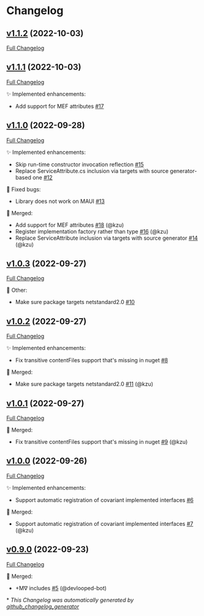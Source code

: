 # Changelog

## [v1.1.2](https://github.com/devlooped/DependencyInjection.Attributed/tree/v1.1.2) (2022-10-03)

[Full Changelog](https://github.com/devlooped/DependencyInjection.Attributed/compare/v1.1.1...v1.1.2)

## [v1.1.1](https://github.com/devlooped/DependencyInjection.Attributed/tree/v1.1.1) (2022-10-03)

[Full Changelog](https://github.com/devlooped/DependencyInjection.Attributed/compare/v1.1.0...v1.1.1)

:sparkles: Implemented enhancements:

- Add support for MEF attributes [\#17](https://github.com/devlooped/DependencyInjection.Attributed/issues/17)

## [v1.1.0](https://github.com/devlooped/DependencyInjection.Attributed/tree/v1.1.0) (2022-09-28)

[Full Changelog](https://github.com/devlooped/DependencyInjection.Attributed/compare/v1.0.3...v1.1.0)

:sparkles: Implemented enhancements:

- Skip run-time constructor invocation reflection [\#15](https://github.com/devlooped/DependencyInjection.Attributed/issues/15)
- Replace ServiceAttribute.cs inclusion via targets with source generator-based one [\#12](https://github.com/devlooped/DependencyInjection.Attributed/issues/12)

:bug: Fixed bugs:

- Library does not work on MAUI [\#13](https://github.com/devlooped/DependencyInjection.Attributed/issues/13)

:twisted_rightwards_arrows: Merged:

- Add support for MEF attributes [\#18](https://github.com/devlooped/DependencyInjection.Attributed/pull/18) (@kzu)
- Register implementation factory rather than type [\#16](https://github.com/devlooped/DependencyInjection.Attributed/pull/16) (@kzu)
- Replace ServiceAttribute inclusion via targets with source generator [\#14](https://github.com/devlooped/DependencyInjection.Attributed/pull/14) (@kzu)

## [v1.0.3](https://github.com/devlooped/DependencyInjection.Attributed/tree/v1.0.3) (2022-09-27)

[Full Changelog](https://github.com/devlooped/DependencyInjection.Attributed/compare/v1.0.2...v1.0.3)

:hammer: Other:

- Make sure package targets netstandard2.0 [\#10](https://github.com/devlooped/DependencyInjection.Attributed/issues/10)

## [v1.0.2](https://github.com/devlooped/DependencyInjection.Attributed/tree/v1.0.2) (2022-09-27)

[Full Changelog](https://github.com/devlooped/DependencyInjection.Attributed/compare/v1.0.1...v1.0.2)

:sparkles: Implemented enhancements:

- Fix transitive contentFiles support that's missing in nuget [\#8](https://github.com/devlooped/DependencyInjection.Attributed/issues/8)

:twisted_rightwards_arrows: Merged:

- Make sure package targets netstandard2.0 [\#11](https://github.com/devlooped/DependencyInjection.Attributed/pull/11) (@kzu)

## [v1.0.1](https://github.com/devlooped/DependencyInjection.Attributed/tree/v1.0.1) (2022-09-27)

[Full Changelog](https://github.com/devlooped/DependencyInjection.Attributed/compare/v1.0.0...v1.0.1)

:twisted_rightwards_arrows: Merged:

- Fix transitive contentFiles support that's missing in nuget [\#9](https://github.com/devlooped/DependencyInjection.Attributed/pull/9) (@kzu)

## [v1.0.0](https://github.com/devlooped/DependencyInjection.Attributed/tree/v1.0.0) (2022-09-26)

[Full Changelog](https://github.com/devlooped/DependencyInjection.Attributed/compare/v0.9.0...v1.0.0)

:sparkles: Implemented enhancements:

- Support automatic registration of covariant implemented interfaces [\#6](https://github.com/devlooped/DependencyInjection.Attributed/issues/6)

:twisted_rightwards_arrows: Merged:

- Support automatic registration of covariant implemented interfaces [\#7](https://github.com/devlooped/DependencyInjection.Attributed/pull/7) (@kzu)

## [v0.9.0](https://github.com/devlooped/DependencyInjection.Attributed/tree/v0.9.0) (2022-09-23)

[Full Changelog](https://github.com/devlooped/DependencyInjection.Attributed/compare/e33ea020586537ad367d7e28fa6503c2f034bf27...v0.9.0)

:twisted_rightwards_arrows: Merged:

- +Mᐁ includes [\#5](https://github.com/devlooped/DependencyInjection.Attributed/pull/5) (@devlooped-bot)



\* *This Changelog was automatically generated by [github_changelog_generator](https://github.com/github-changelog-generator/github-changelog-generator)*
